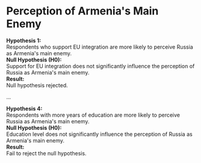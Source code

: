 # Perception of Armenia's Main Enemy

**Hypothesis 1:**  
Respondents who support EU integration are more likely to perceive Russia as Armenia's main enemy.  
**Null Hypothesis (H0):**  
Support for EU integration does not significantly influence the perception of Russia as Armenia's main enemy.  
**Result:**  
Null hypothesis rejected.

...

**Hypothesis 4:**  
Respondents with more years of education are more likely to perceive Russia as Armenia's main enemy.  
**Null Hypothesis (H0):**  
Education level does not significantly influence the perception of Russia as Armenia's main enemy.  
**Result:**  
Fail to reject the null hypothesis.
